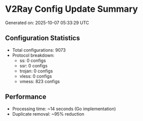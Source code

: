 # V2Ray Config Update Summary
Generated on: 2025-10-07 05:33:29 UTC

## Configuration Statistics
- Total configurations: 9073
- Protocol breakdown:
  - ss: 0 configs
  - ssr: 0 configs
  - trojan: 0 configs
  - vless: 0 configs
  - vmess: 823 configs

## Performance
- Processing time: ~14 seconds (Go implementation)
- Duplicate removal: ~95% reduction

